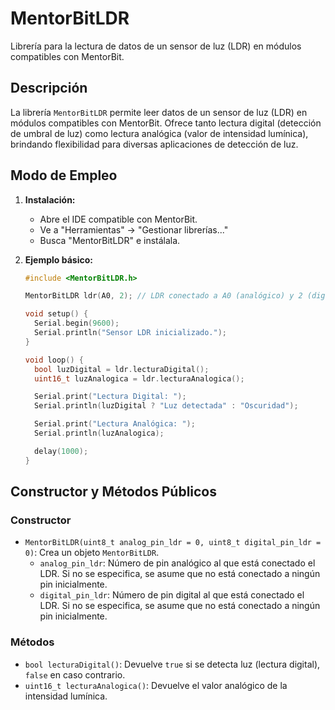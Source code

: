 # MentorBitLDR

Librería para la lectura de datos de un sensor de luz (LDR) en módulos compatibles con MentorBit.

## Descripción

La librería `MentorBitLDR` permite leer datos de un sensor de luz (LDR) en módulos compatibles con MentorBit. Ofrece tanto lectura digital (detección de umbral de luz) como lectura analógica (valor de intensidad lumínica), brindando flexibilidad para diversas aplicaciones de detección de luz.

## Modo de Empleo

1.  **Instalación:**
    * Abre el IDE compatible con MentorBit.
    * Ve a "Herramientas" -> "Gestionar librerías..."
    * Busca "MentorBitLDR" e instálala.

2.  **Ejemplo básico:**

    ```c++
    #include <MentorBitLDR.h>

    MentorBitLDR ldr(A0, 2); // LDR conectado a A0 (analógico) y 2 (digital)

    void setup() {
      Serial.begin(9600);
      Serial.println("Sensor LDR inicializado.");
    }

    void loop() {
      bool luzDigital = ldr.lecturaDigital();
      uint16_t luzAnalogica = ldr.lecturaAnalogica();

      Serial.print("Lectura Digital: ");
      Serial.println(luzDigital ? "Luz detectada" : "Oscuridad");

      Serial.print("Lectura Analógica: ");
      Serial.println(luzAnalogica);

      delay(1000);
    }
    ```

## Constructor y Métodos Públicos

### Constructor

* `MentorBitLDR(uint8_t analog_pin_ldr = 0, uint8_t digital_pin_ldr = 0)`: Crea un objeto `MentorBitLDR`.
    * `analog_pin_ldr`: Número de pin analógico al que está conectado el LDR. Si no se especifica, se asume que no está conectado a ningún pin inicialmente.
    * `digital_pin_ldr`: Número de pin digital al que está conectado el LDR. Si no se especifica, se asume que no está conectado a ningún pin inicialmente.

### Métodos

* `bool lecturaDigital()`: Devuelve `true` si se detecta luz (lectura digital), `false` en caso contrario.
* `uint16_t lecturaAnalogica()`: Devuelve el valor analógico de la intensidad lumínica.

